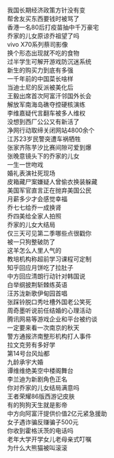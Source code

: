 我国长期经济政策方针没有变  
帮舍友买东西要钱时被骂了  
香港一名80后打疫苗抽中千万豪宅  
乔家的儿女原谅乔祖望了吗  
vivo X70系列蔡司影像  
换个形态出现就不吃的食物  
过半学生可解开游戏防沉迷系统  
新生的购买力到底有多强  
一千年前的中国菜长啥样  
当迪士尼的反派被美化后  
王毅出席首次阿富汗邻国外长会  
解放军南海岛礁夺控硬核演练  
李维嘉疑代言翻车被多人维权  
没想到西厂公公又有新活了  
净网行动取缔关闭网站4800余个  
江苏23岁民警突遭车祸牺牲  
张家齐陈芋汐比赛间隙可爱到爆  
张晚意镜头下的乔家的儿女  
一生一世吻戏  
婚礼表演社死现场  
皮箱藏尸案嫌疑人曾偷衣换装躲藏  
美国军官直言正在抛弃美国公民  
月薪多少才会感觉幸福  
乔七七给乔一成换肾  
乔四美给全家人拍照  
乔家的儿女大结局  
仅三天可见第二季哪些点很戳你  
被一只狗整破防了  
这羊怎么人里人气的  
教培机构称超前学习课程可定制  
知乎回应月饼吃了拉肚子  
中方回应清朗行动针对韩国说  
白举纲披荆斩棘练英语  
汪苏泷新歌伊甸园首唱  
张踩铃脱口秀吐槽外国老公笑死  
周奇墨听说前任结婚的心理活动  
腾讯网易等游戏企业和平台被约谈  
一定要来看一次南京的秋天  
警方通报济南整形机构打人事件  
拉文克劳有多好学  
第14号台风灿都  
九龄承宇大婚  
谭维维绝美空中楼阁舞台  
李兰迪为新剧角色正名  
你对乔家的儿女结局满意吗  
王者荣耀86版西游记皮肤  
有的狗狗天生就是影帝  
中方向阿富汗提供价值2亿元紧急援助  
女子遇诈骗反赚骗子500元  
你收到霍格沃茨的电话吗  
老年大学开学女儿老母亲式叮嘱  
为什么大熊猫被叫滚滚  

